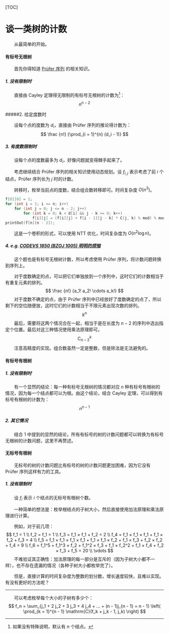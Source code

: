 [TOC]

# 谈一类树的计数

&emsp;&emsp;从最简单的开始。

#### 有标号无根树

&emsp;&emsp;首先你得知道 [Prüfer 序列]() 的相关知识。

##### 1. 没有限制时

&emsp;&emsp;直接由 Cayley 定理得无限制的有标号无根树的计数为[^n]：
$$
n^{n - 2}
$$

[^n]: 如果没有特殊说明，默认有 $n$ 个结点。

#####2. 给定度数时

&emsp;&emsp;设每个点的度数为 $d_i$，直接由 Prüfer 序列的推论得计数为：
$$
\frac {n!} {\prod_{i = 1}^{n} (d_i - 1)}
$$

##### 3. 有度数限制时

&emsp;&emsp;设每个点的度数最多为 $d_i$，好像问题就变得棘手起来了。

&emsp;&emsp;考虑继续结合 Prüfer 序列的相关知识使用动态规划。设 $f_{i, j}$ 表示考虑了前 $i$ 个结点，Prüfer 序列长为 $j$ 时的计数。

&emsp;&emsp;转移时，枚举当前点的度数，结合组合数转移即可。时间复杂度 $O(n^3)$。

```c++
f[0][0] = 1;
for (int i = 1; i <= n; i++)
    for (int j = 0; j <= n - 2; j++)
        for (int k = 0; k < d[i] && j - k >= 0; k++)
            f[i][j] = (f[i][j] + f[i - 1][j - k] * C(j, k) % mod) % mod;
printOut(f[n][n - 2]);
```

&emsp;&emsp;这是一个卷积的形式，可以使用 NTT 优化，时间复杂度为 $O(n^2 \log n)$。

##### 4. e.g. [CODEVS 1850 (BZOJ 1005) 明明的烦恼](http://www.codevs.cn/problem/1850)

&emsp;&emsp;这个题也是有标号无根树计数，所以考虑使用 Prüfer 序列，将计数问题转换到序列上。

&emsp;&emsp;对于度数确定的点，可以把它们单独放到一个序列中，这时它们的计数相当于有重复元素的排列。
$$
\frac {n!} {a_1! a_2! \cdots a_k!}
$$
&emsp;&emsp;对于度数不确定的点，由于 Prüfer 序列中已经放好了度数确定的点了，所以剩下的空位随便放，这时它们的计数相当于不限元素出现次数的排列。
$$
k^n
$$
&emsp;&emsp;最后，需要将这两个情况合在一起，相当于是在长度为 $n - 2$ 的序列中选出指定个位置。最后对这三种情况使用乘法原理即可。
$$
\mathrm C_{n - 2}^{k}
$$
&emsp;&emsp;注意高精度的实现。组合数虽然一定是整数，但是除法是无法避免的。

#### 有标号有根树

##### 1. 没有限制时

&emsp;&emsp;有一个显然的结论：每一种有标号无根树的情况都对应 $n$ 种有标号有根树的情况，因为每一个结点都可以为根。由这个结论，结合 Cayley 定理，可以得到有标号有根树的计数为：
$$
n^{n - 1}
$$

##### 2. 其它情况

&emsp;&emsp;结合 1 中提到的显然的结论，所有有标号的树的计数问题都可以转换为有标号无根树的计数问题，这里不再赘述。

#### 无标号有根树

&emsp;&emsp;无标号的树的计数问题比有标号的树的计数问题更加困难，因为它没有 Prüfer 序列这样有力的工具。

##### 1. 没有限制时

&emsp;&emsp;设 $f_i$ 表示 $i$ 个结点的无标号有根树个数。

&emsp;&emsp;一种简单的想法是：枚举根结点的子树大小，然后直接使用加法原理和乘法原理进行计算。

&emsp;&emsp;例如，对于前几项：
$$
f_1 = 1
\\
f_2 = f_1 = 1
\\
f_3 = f_1 × f_1 + f_2 = 2
\\
f_4 = f_1 × f_1 × f_1 + f_1 × f_2 + f_3 = 4
\\
f_5 = f_1 × f_1 × f_1 × f_1 + f_1 × f_1 × f_2  + f_1 × f_3 + f_2 × f_2 + f_4 = 9
\\
f_6 = f_1^5 + f_1^3 × f_2 + f_1^2 × f_3 + f_1 × f_2^2 + f_1 × f_4 + f_2 × f_3 + f_5 = 20
\\
\vdots
$$
&emsp;&emsp;不难验证其正确性：加法原理的每一部分是互斥的（因为子树大小都不一样），也不存在遗漏的情况（各种子树大小都枚举完了）。

&emsp;&emsp;但是，直接计算的时间复杂度为整数的划分数，增长速度较快，且难以实现。有没有更好的方法呢？

------

&emsp;&emsp;可以考虑枚举每个大小的子树有多少个：
$$
f_n = \sum_{j_1 + 2 j_2 + 3 j_3 + 4 j_4 + ... + (n - 1)j_{n - 1} = n - 1}
\left(
\prod_{k = 1}^{n - 1}
\mathrm{C}(f_k + j_k - 1, j_k)
\right)
$$
